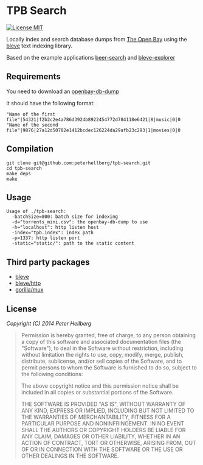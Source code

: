 # TPB Search

[![License MIT](https://img.shields.io/badge/license-MIT-lightgrey.svg?style=flat)](https://github.com/peterhellberg/tpb-search#license)

Locally index and search database dumps from
[The Open Bay](http://openbay.isohunt.to/) using the
[bleve](https://github.com/couchbaselabs/bleve) text indexing library.

Based on the example applications
[beer-search](https://github.com/blevesearch/beer-search) and
[bleve-explorer](https://github.com/blevesearch/bleve-explorer)

## Requirements

You need to download an [openbay-db-dump](http://openbay.isohunt.to/files/openbay-db-dump.torrent)

It should have the following format:

```
"Name of the first file"|54321|f2b2c2e4a786d3924b8922454772d784118e6421|8|music|0|0
"Name of the second file"|9876|27a12d50782e1412bcdec126224da29afb23c293|1|movies|0|0
```

## Compilation

```
git clone git@github.com:peterhellberg/tpb-search.git
cd tpb-search
make deps
make
```

## Usage

```
Usage of ./tpb-search:
  -batchSize=800: batch size for indexing
  -d="torrents_mini.csv": the openbay-db-dump to use
  -h="localhost": http listen host
  -index="tpb.index": index path
  -p=1337: http listen port
  -static="static/": path to the static content
```

## Third party packages

 - [bleve](https://godoc.org/github.com/blevesearch/bleve)
 - [bleve/http](https://godoc.org/github.com/blevesearch/bleve/http)
 - [gorilla/mux](https://godoc.org/github.com/gorilla/mux)

## License

*Copyright (C) 2014 Peter Hellberg*

> Permission is hereby granted, free of charge, to any person obtaining
> a copy of this software and associated documentation files (the "Software"),
> to deal in the Software without restriction, including without limitation
> the rights to use, copy, modify, merge, publish, distribute, sublicense,
> and/or sell copies of the Software, and to permit persons to whom the
> Software is furnished to do so, subject to the following conditions:
>
> The above copyright notice and this permission notice shall be included
> in all copies or substantial portions of the Software.
>
> THE SOFTWARE IS PROVIDED "AS IS", WITHOUT WARRANTY OF ANY KIND,
> EXPRESS OR IMPLIED, INCLUDING BUT NOT LIMITED TO THE WARRANTIES
> OF MERCHANTABILITY, FITNESS FOR A PARTICULAR PURPOSE AND NONINFRINGEMENT.
> IN NO EVENT SHALL THE AUTHORS OR COPYRIGHT HOLDERS BE LIABLE FOR ANY CLAIM,
> DAMAGES OR OTHER LIABILITY, WHETHER IN AN ACTION OF CONTRACT,
> TORT OR OTHERWISE, ARISING FROM, OUT OF OR IN CONNECTION WITH THE SOFTWARE
> OR THE USE OR OTHER DEALINGS IN THE SOFTWARE.
